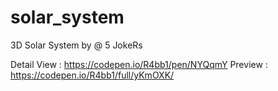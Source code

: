# solar_system
3D Solar System by @ 5 JokeRs

Detail View : https://codepen.io/R4bb1/pen/NYQqmY 
Preview : https://codepen.io/R4bb1/full/yKmOXK/ 
